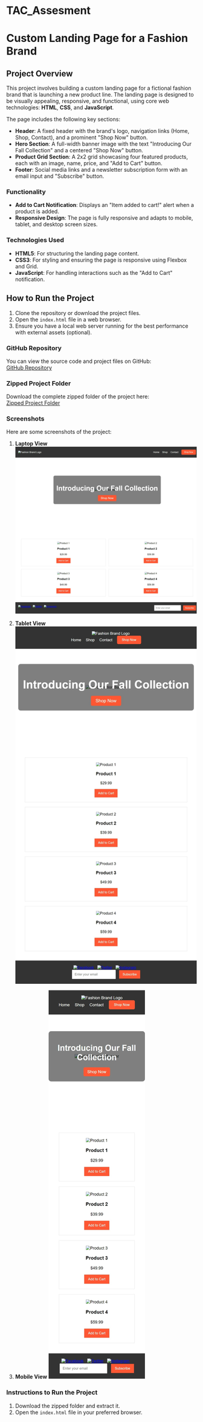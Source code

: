 # TAC_Assesment
# Custom Landing Page for a Fashion Brand

## Project Overview
This project involves building a custom landing page for a fictional fashion brand that is launching a new product line. The landing page is designed to be visually appealing, responsive, and functional, using core web technologies: **HTML**, **CSS**, and **JavaScript**.

The page includes the following key sections:
- **Header**: A fixed header with the brand's logo, navigation links (Home, Shop, Contact), and a prominent "Shop Now" button.
- **Hero Section**: A full-width banner image with the text "Introducing Our Fall Collection" and a centered "Shop Now" button.
- **Product Grid Section**: A 2x2 grid showcasing four featured products, each with an image, name, price, and "Add to Cart" button.
- **Footer**: Social media links and a newsletter subscription form with an email input and "Subscribe" button.

### Functionality
- **Add to Cart Notification**: Displays an "Item added to cart!" alert when a product is added.
- **Responsive Design**: The page is fully responsive and adapts to mobile, tablet, and desktop screen sizes.

### Technologies Used
- **HTML5**: For structuring the landing page content.
- **CSS3**: For styling and ensuring the page is responsive using Flexbox and Grid.
- **JavaScript**: For handling interactions such as the "Add to Cart" notification.

## How to Run the Project
1. Clone the repository or download the project files.
2. Open the `index.html` file in a web browser.
3. Ensure you have a local web server running for the best performance with external assets (optional).

### GitHub Repository
You can view the source code and project files on GitHub:  
[GitHub Repository](https://github.com/nitikbisht/TAC_Assesment)

### Zipped Project Folder
Download the complete zipped folder of the project here:  
[Zipped Project Folder](https://drive.google.com/file/d/1C5FN1jgLWeM78PhGoXG2_zwRZDbKlmBB/view?usp=drive_link)

### Screenshots
Here are some screenshots of the project:

1. **Laptop View**
   ![Laptop View Screenshot](./Laptop.jpeg)

2. **Tablet View**
   ![Tablet View Screenshot](./Tablet.jpeg)

3. **Mobile View**
   ![Mobile View Screenshot](./Mobile.jpeg)

### Instructions to Run the Project
1. Download the zipped folder and extract it.
2. Open the `index.html` file in your preferred browser.
